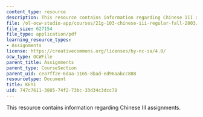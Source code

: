 ```yaml
---
content_type: resource
description: This resource contains information regarding Chinese III assignments.
file: /ol-ocw-studio-app/courses/21g-103-chinese-iii-regular-fall-2003/747c7611388574f273bc33d34c3dcc78_MIT21G_103F03_Key1108.pdf
file_size: 627154
file_type: application/pdf
learning_resource_types:
- Assignments
license: https://creativecommons.org/licenses/by-nc-sa/4.0/
ocw_type: OCWFile
parent_title: Assignments
parent_type: CourseSection
parent_uid: cea7ff2e-6daa-1165-8bad-ed96aabcc888
resourcetype: Document
title: KEY1
uid: 747c7611-3885-74f2-73bc-33d34c3dcc78
---
```

This resource contains information regarding Chinese III assignments.